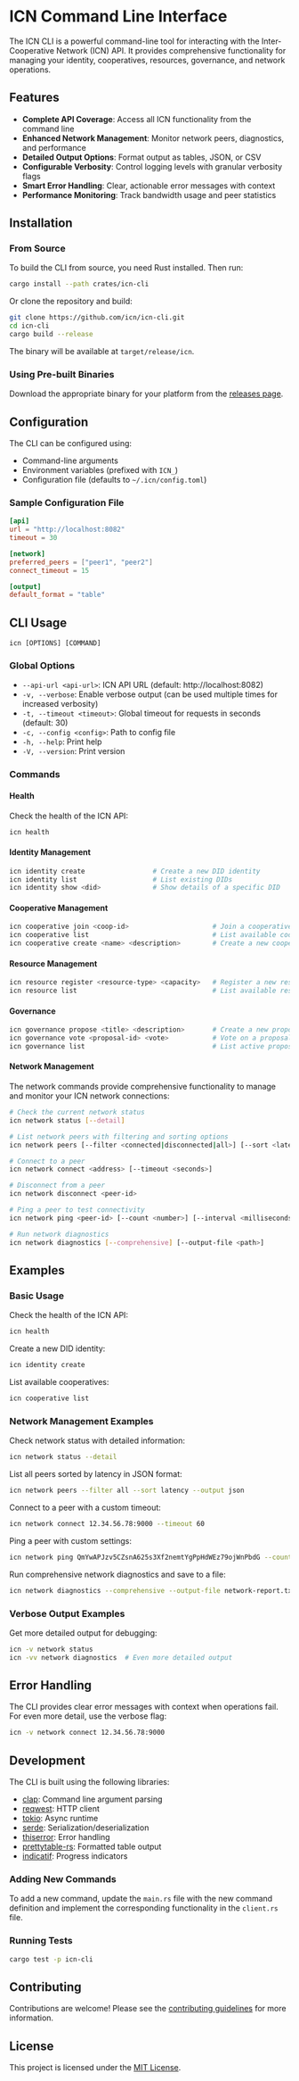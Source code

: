 # ICN Command Line Interface

The ICN CLI is a powerful command-line tool for interacting with the Inter-Cooperative Network (ICN) API. It provides comprehensive functionality for managing your identity, cooperatives, resources, governance, and network operations.

## Features

- **Complete API Coverage**: Access all ICN functionality from the command line
- **Enhanced Network Management**: Monitor network peers, diagnostics, and performance
- **Detailed Output Options**: Format output as tables, JSON, or CSV
- **Configurable Verbosity**: Control logging levels with granular verbosity flags
- **Smart Error Handling**: Clear, actionable error messages with context
- **Performance Monitoring**: Track bandwidth usage and peer statistics

## Installation

### From Source

To build the CLI from source, you need Rust installed. Then run:

```bash
cargo install --path crates/icn-cli
```

Or clone the repository and build:

```bash
git clone https://github.com/icn/icn-cli.git
cd icn-cli
cargo build --release
```

The binary will be available at `target/release/icn`.

### Using Pre-built Binaries

Download the appropriate binary for your platform from the [releases page](https://github.com/icn/icn/releases).

## Configuration

The CLI can be configured using:

- Command-line arguments
- Environment variables (prefixed with `ICN_`)
- Configuration file (defaults to `~/.icn/config.toml`)

### Sample Configuration File

```toml
[api]
url = "http://localhost:8082"
timeout = 30

[network]
preferred_peers = ["peer1", "peer2"]
connect_timeout = 15

[output]
default_format = "table" 
```

## CLI Usage

```
icn [OPTIONS] [COMMAND]
```

### Global Options

- `--api-url <api-url>`: ICN API URL (default: http://localhost:8082)
- `-v, --verbose`: Enable verbose output (can be used multiple times for increased verbosity)
- `-t, --timeout <timeout>`: Global timeout for requests in seconds (default: 30)
- `-c, --config <config>`: Path to config file
- `-h, --help`: Print help
- `-V, --version`: Print version

### Commands

#### Health

Check the health of the ICN API:

```bash
icn health
```

#### Identity Management

```bash
icn identity create                 # Create a new DID identity
icn identity list                   # List existing DIDs
icn identity show <did>             # Show details of a specific DID
```

#### Cooperative Management

```bash
icn cooperative join <coop-id>                     # Join a cooperative
icn cooperative list                               # List available cooperatives
icn cooperative create <name> <description>        # Create a new cooperative
```

#### Resource Management

```bash
icn resource register <resource-type> <capacity>   # Register a new resource
icn resource list                                  # List available resources
```

#### Governance

```bash
icn governance propose <title> <description>       # Create a new proposal
icn governance vote <proposal-id> <vote>           # Vote on a proposal (yes/no)
icn governance list                                # List active proposals
```

#### Network Management

The network commands provide comprehensive functionality to manage and monitor your ICN network connections:

```bash
# Check the current network status
icn network status [--detail]

# List network peers with filtering and sorting options
icn network peers [--filter <connected|disconnected|all>] [--sort <latency|id|address>] [--output <table|json|csv>]

# Connect to a peer
icn network connect <address> [--timeout <seconds>]

# Disconnect from a peer
icn network disconnect <peer-id>

# Ping a peer to test connectivity
icn network ping <peer-id> [--count <number>] [--interval <milliseconds>]

# Run network diagnostics
icn network diagnostics [--comprehensive] [--output-file <path>]
```

## Examples

### Basic Usage

Check the health of the ICN API:

```bash
icn health
```

Create a new DID identity:

```bash
icn identity create
```

List available cooperatives:

```bash
icn cooperative list
```

### Network Management Examples

Check network status with detailed information:

```bash
icn network status --detail
```

List all peers sorted by latency in JSON format:

```bash
icn network peers --filter all --sort latency --output json
```

Connect to a peer with a custom timeout:

```bash
icn network connect 12.34.56.78:9000 --timeout 60
```

Ping a peer with custom settings:

```bash
icn network ping QmYwAPJzv5CZsnA625s3Xf2nemtYgPpHdWEz79ojWnPbdG --count 10 --interval 500
```

Run comprehensive network diagnostics and save to a file:

```bash
icn network diagnostics --comprehensive --output-file network-report.txt
```

### Verbose Output Examples

Get more detailed output for debugging:

```bash
icn -v network status
icn -vv network diagnostics  # Even more detailed output
```

## Error Handling

The CLI provides clear error messages with context when operations fail. For even more detail, use the verbose flag:

```bash
icn -v network connect 12.34.56.78:9000
```

## Development

The CLI is built using the following libraries:

- [clap](https://crates.io/crates/clap): Command line argument parsing
- [reqwest](https://crates.io/crates/reqwest): HTTP client
- [tokio](https://crates.io/crates/tokio): Async runtime
- [serde](https://crates.io/crates/serde): Serialization/deserialization
- [thiserror](https://crates.io/crates/thiserror): Error handling
- [prettytable-rs](https://crates.io/crates/prettytable-rs): Formatted table output
- [indicatif](https://crates.io/crates/indicatif): Progress indicators

### Adding New Commands

To add a new command, update the `main.rs` file with the new command definition and implement the corresponding functionality in the `client.rs` file.

### Running Tests

```bash
cargo test -p icn-cli
```

## Contributing

Contributions are welcome! Please see the [contributing guidelines](../../CONTRIBUTING.md) for more information.

## License

This project is licensed under the [MIT License](LICENSE). 